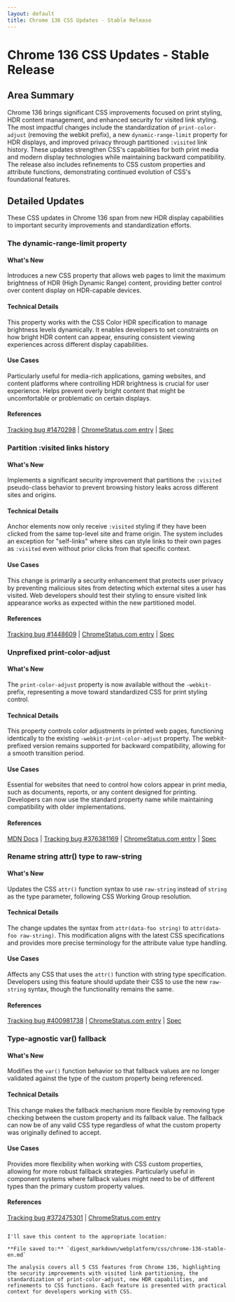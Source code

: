 ```yaml
---
layout: default
title: Chrome 136 CSS Updates - Stable Release
---
```


# Chrome 136 CSS Updates - Stable Release

## Area Summary

Chrome 136 brings significant CSS improvements focused on print styling, HDR content management, and enhanced security for visited link styling. The most impactful changes include the standardization of `print-color-adjust` (removing the webkit prefix), a new `dynamic-range-limit` property for HDR displays, and improved privacy through partitioned `:visited` link history. These updates strengthen CSS's capabilities for both print media and modern display technologies while maintaining backward compatibility. The release also includes refinements to CSS custom properties and attribute functions, demonstrating continued evolution of CSS's foundational features.

## Detailed Updates

These CSS updates in Chrome 136 span from new HDR display capabilities to important security improvements and standardization efforts.

### The dynamic-range-limit property

#### What's New
Introduces a new CSS property that allows web pages to limit the maximum brightness of HDR (High Dynamic Range) content, providing better control over content display on HDR-capable devices.

#### Technical Details
This property works with the CSS Color HDR specification to manage brightness levels dynamically. It enables developers to set constraints on how bright HDR content can appear, ensuring consistent viewing experiences across different display capabilities.

#### Use Cases
Particularly useful for media-rich applications, gaming websites, and content platforms where controlling HDR brightness is crucial for user experience. Helps prevent overly bright content that might be uncomfortable or problematic on certain displays.

#### References
[Tracking bug #1470298](https://bugs.chromium.org/p/chromium/issues/detail?id=1470298) | [ChromeStatus.com entry](https://chromestatus.com/feature/5023877486493696) | [Spec](https://www.w3.org/TR/css-color-hdr/#dynamic-range-limit)

### Partition :visited links history

#### What's New
Implements a significant security improvement that partitions the `:visited` pseudo-class behavior to prevent browsing history leaks across different sites and origins.

#### Technical Details
Anchor elements now only receive `:visited` styling if they have been clicked from the same top-level site and frame origin. The system includes an exception for "self-links" where sites can style links to their own pages as `:visited` even without prior clicks from that specific context.

#### Use Cases
This change is primarily a security enhancement that protects user privacy by preventing malicious sites from detecting which external sites a user has visited. Web developers should test their styling to ensure visited link appearance works as expected within the new partitioned model.

#### References
[Tracking bug #1448609](https://bugs.chromium.org/p/chromium/issues/detail?id=1448609) | [ChromeStatus.com entry](https://chromestatus.com/feature/5029851625472000) | [Spec](https://www.w3.org/TR/css-pseudo-4/#visited-pseudo)

### Unprefixed print-color-adjust

#### What's New
The `print-color-adjust` property is now available without the `-webkit-` prefix, representing a move toward standardized CSS for print styling control.

#### Technical Details
This property controls color adjustments in printed web pages, functioning identically to the existing `-webkit-print-color-adjust` property. The webkit-prefixed version remains supported for backward compatibility, allowing for a smooth transition period.

#### Use Cases
Essential for websites that need to control how colors appear in print media, such as documents, reports, or any content designed for printing. Developers can now use the standard property name while maintaining compatibility with older implementations.

#### References
[MDN Docs](https://developer.mozilla.org/docs/Web/CSS/print-color-adjust) | [Tracking bug #376381169](https://bugs.chromium.org/p/chromium/issues/detail?id=376381169) | [ChromeStatus.com entry](https://chromestatus.com/feature/5090690412953600) | [Spec](https://www.w3.org/TR/css-color-adjust-1/#print-color-adjust)

### Rename string attr() type to raw-string

#### What's New
Updates the CSS `attr()` function syntax to use `raw-string` instead of `string` as the type parameter, following CSS Working Group resolution.

#### Technical Details
The change updates the syntax from `attr(data-foo string)` to `attr(data-foo raw-string)`. This modification aligns with the latest CSS specifications and provides more precise terminology for the attribute value type handling.

#### Use Cases
Affects any CSS that uses the `attr()` function with string type specification. Developers using this feature should update their CSS to use the new `raw-string` syntax, though the functionality remains the same.

#### References
[Tracking bug #400981738](https://bugs.chromium.org/p/chromium/issues/detail?id=400981738) | [ChromeStatus.com entry](https://chromestatus.com/feature/5110654344216576) | [Spec](https://www.w3.org/TR/css-values-5/#attr-notation)

### Type-agnostic var() fallback

#### What's New
Modifies the `var()` function behavior so that fallback values are no longer validated against the type of the custom property being referenced.

#### Technical Details
This change makes the fallback mechanism more flexible by removing type checking between the custom property and its fallback value. The fallback can now be of any valid CSS type regardless of what the custom property was originally defined to accept.

#### Use Cases
Provides more flexibility when working with CSS custom properties, allowing for more robust fallback strategies. Particularly useful in component systems where fallback values might need to be of different types than the primary custom property values.

#### References
[Tracking bug #372475301](https://bugs.chromium.org/p/chromium/issues/detail?id=372475301) | [ChromeStatus.com entry](https://chromestatus.com/feature/5049845796618240)
```

I'll save this content to the appropriate location:

**File saved to:** `digest_markdown/webplatform/css/chrome-136-stable-en.md`

The analysis covers all 5 CSS features from Chrome 136, highlighting the security improvements with visited link partitioning, the standardization of print-color-adjust, new HDR capabilities, and refinements to CSS functions. Each feature is presented with practical context for developers working with CSS.
